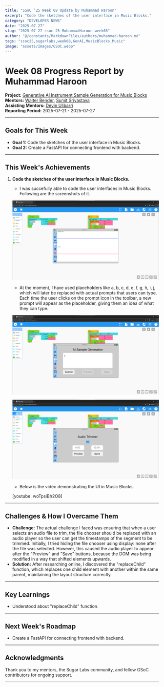 ```yaml
---
title: "SSoC ’25 Week 08 Update by Muhammad Haroon"
excerpt: "Code the sketches of the user interface in Music Blocks."
category: "DEVELOPER NEWS"
date: "2025-07-27"
slug: "2025-07-27-ssoc-25-MuhammadHaroon-week08"
author: "@/constants/MarkdownFiles/authors/muhammad-haroon.md"
tags: "ssoc25,sugarlabs,week08,GenAI,MusicBlocks,Music"
image: "assets/Images/GSOC.webp"
---
```


<!-- markdownlint-disable -->

# Week 08 Progress Report by Muhammad Haroon

**Project:** [Generative AI Instrument Sample Generation for Music Blocks](https://github.com/sugarlabs/GSoC/blob/master/Ideas-2025.md#Generative-AI-Instrument-Sample-Generation-for-Music-Blocks)  
**Mentors:** [Walter Bender](https://github.com/walterbender), [Sumit Srivastava](https://github.com/sum2it)  
**Assisting Mentors:** [Devin Ulibarri](https://github.com/pikurasa)  
**Reporting Period:** 2025-07-21 - 2025-07-27

---

## Goals for This Week

- **Goal 1:** Code the sketches of the user interface in Music Blocks.
- **Goal 2:** Create a FastAPI for connecting frontend with backend.

---

## This Week's Achievements

1. **Code the sketches of the user interface in Music Blocks.**  
   - I was succefully able to code the user interfaces in Music Blocks. Following are the screenshots of it.

   ![User Inerface 1](/assets/Developers/Muhammad_Haroon/MB_user_interface_1.png)

   - At the moment, I have used placeholders like a, b, c, d, e, f, g, h, i, j, which will later be replaced with actual prompts that users can type. Each time the user clicks on the prompt icon in the toolbar, a new prompt will appear as the placeholder, giving them an idea of what they can type.

   ![User Inerface 2](/assets/Developers/Muhammad_Haroon/MB_user_interface_2.png)

   ![User Inerface 3](/assets/Developers/Muhammad_Haroon/MB_user_interface_3.png)

   - Below is the video demonstrating the UI in Music Blocks.

   [youtube: woTpsiBh2O8]

---

## Challenges & How I Overcame Them

- **Challenge:** The actual challenge I faced was ensuring that when a user selects an audio file to trim, the file chooser should be replaced with an audio player so the user can get the timestamps of the segment to be trimmed. Initially, I tried hiding the file chooser using display: none after the file was selected. However, this caused the audio player to appear after the "Preview" and "Save" buttons, because the DOM was being modified in a way that shifted elements upwards.
- **Solution:** After researching online, I discovered the "replaceChild" function, which replaces one child element with another within the same parent, maintaining the layout structure correctly.

---

## Key Learnings

- Understood about "replaceChild" function.

---

## Next Week's Roadmap

- Create a FastAPI for connecting frontend with backend.

---

## Acknowledgments

Thank you to my mentors, the Sugar Labs community, and fellow GSoC contributors for ongoing support.

---